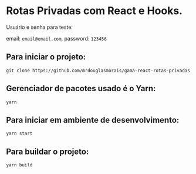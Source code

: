 # Rotas Privadas com React e Hooks.

Usuário e senha para teste:

email: `email@email.com`,
password: `123456`

## Para iniciar o projeto:
`git clone https://github.com/mrdouglasmorais/gama-react-rotas-privadas`

## Gerenciador de pacotes usado é o Yarn:
`yarn`

## Para iniciar em ambiente de desenvolvimento:
`yarn start`

## Para buildar o projeto:
`yarn build`
